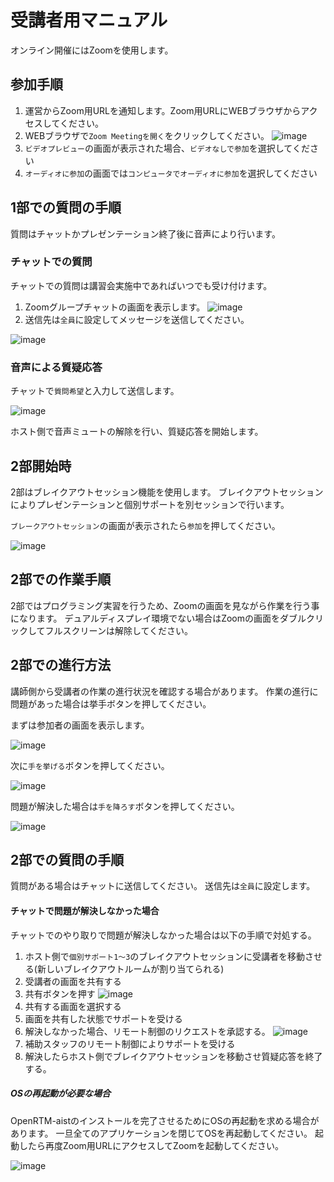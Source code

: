 # 受講者用マニュアル

オンライン開催にはZoomを使用します。

## 参加手順

1. 運営からZoom用URLを通知します。Zoom用URLにWEBブラウザからアクセスしてください。
1. WEBブラウザで`Zoom Meetingを開く`をクリックしてください。
![image](https://user-images.githubusercontent.com/6216077/81894091-f5ae9780-95e9-11ea-887b-8ee4ea385980.png)
1. `ビデオプレビュー`の画面が表示された場合、`ビデオなしで参加`を選択してください
1. `オーディオに参加`の画面では`コンピュータでオーディオに参加`を選択してください

## 1部での質問の手順

質問はチャットかプレゼンテーション終了後に音声により行います。

### チャットでの質問
チャットでの質問は講習会実施中であればいつでも受け付けます。

1. Zoomグループチャットの画面を表示します。
![image](https://user-images.githubusercontent.com/6216077/81928694-a46dca80-9620-11ea-8177-3e03ec076484.png)
1. 送信先は`全員`に設定してメッセージを送信してください。

![image](https://user-images.githubusercontent.com/6216077/81923642-f4e12a00-9618-11ea-84de-91ce4cdabeb9.png)

### 音声による質疑応答
チャットで`質問希望`と入力して送信します。

![image](https://user-images.githubusercontent.com/6216077/81924058-8b155000-9619-11ea-8b0b-41faea315fb4.png)

ホスト側で音声ミュートの解除を行い、質疑応答を開始します。

## 2部開始時
2部はブレイクアウトセッション機能を使用します。
ブレイクアウトセッションによりプレゼンテーションと個別サポートを別セッションで行います。

`ブレークアウトセッション`の画面が表示されたら`参加`を押してください。

![image](https://user-images.githubusercontent.com/6216077/81927189-33c5ae80-961e-11ea-9f87-e719e82364cf.png)


## 2部での作業手順
2部ではプログラミング実習を行うため、Zoomの画面を見ながら作業を行う事になります。
デュアルディスプレイ環境でない場合はZoomの画面をダブルクリックしてフルスクリーンは解除してください。

## 2部での進行方法
講師側から受講者の作業の進行状況を確認する場合があります。
作業の進行に問題があった場合は挙手ボタンを押してください。

まずは参加者の画面を表示します。

![image](https://user-images.githubusercontent.com/6216077/81927663-fd3c6380-961e-11ea-87f3-ad9468ba4f1b.png)

次に`手を挙げる`ボタンを押してください。

![image](https://user-images.githubusercontent.com/6216077/81927547-c9f9d480-961e-11ea-9ffa-8472377e9535.png)

問題が解決した場合は`手を降ろす`ボタンを押してください。

![image](https://user-images.githubusercontent.com/6216077/81927605-e564df80-961e-11ea-9bf6-4587c6a2c1cf.png)

## 2部での質問の手順
質問がある場合はチャットに送信してください。
送信先は`全員`に設定します。

#### チャットで問題が解決しなかった場合
チャットでのやり取りで問題が解決しなかった場合は以下の手順で対処する。

1. ホスト側で`個別サポート1～3`のブレイクアウトセッションに受講者を移動させる(新しいブレイクアウトルームが割り当てられる)
1. 受講者の画面を共有する
  1. 共有ボタンを押す
![image](https://user-images.githubusercontent.com/6216077/81927911-6623db80-961f-11ea-8c21-42cf3a4e9dcf.png)
  1. 共有する画面を選択する
1. 画面を共有した状態でサポートを受ける
1. 解決しなかった場合、リモート制御のリクエストを承認する。
![image](https://user-images.githubusercontent.com/6216077/81928516-56f15d80-9620-11ea-9746-ab30579aaf43.png)
1. 補助スタッフのリモート制御によりサポートを受ける
1. 解決したらホスト側でブレイクアウトセッションを移動させ質疑応答を終了する。


##### OSの再起動が必要な場合
OpenRTM-aistのインストールを完了させるためにOSの再起動を求める場合があります。
一旦全てのアプリケーションを閉じてOSを再起動してください。
起動したら再度Zoom用URLにアクセスしてZoomを起動してください。


![image](https://user-images.githubusercontent.com/6216077/82013079-560a0b80-96b4-11ea-9ef8-ae5795b9a814.png)
